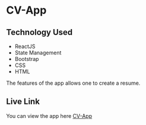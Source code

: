 # CV-App

## Technology Used

- ReactJS
- State Management
- Bootstrap
- CSS
- HTML

The features of the app allows one to create a resume.

## Live Link

You can view the app here [CV-App](https://threehundo.github.io/cv-app/)
